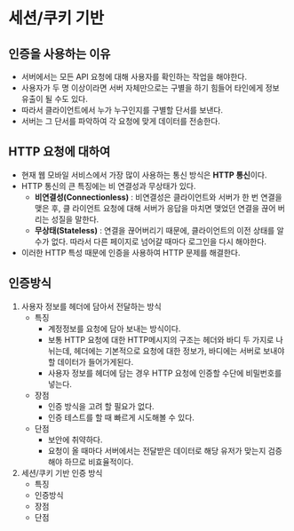 # 세션/쿠키 기반
## 인증을 사용하는 이유
- 서버에서는 모든 API 요청에 대해 사용자를 확인하는 작업을 해야한다.
- 사용자가 두 명 이상이라면 서버 자체만으로는 구별을 하기 힘들어 타인에게 정보 유출이 될 수도 있다.
- 따라서 클라이언트에서 누가 누구인지를 구별할 단서를 보낸다.
- 서버는 그 단서를 파악하여 각 요청에 맞게 데이터를 전송한다.
## HTTP 요청에 대하여
- 현재 웹 모바일 서비스에서 가장 많이 사용하는 통신 방식은 **HTTP 통신**이다.
- HTTP 통신의 큰 특징에는 비 연결성과 무상태가 있다.
    -  **비연결성(Connectionless)** : 비연결성은 클라이언트와 서버가 한 번 연결을 맺은 후, 클 라이언트 요청에 대해 서버가 응답을 마치면 맺었던 연결을 끊어 버리는 성질을 말한다.
    - **무상태(Stateless)** : 연결을 끊어버리기 때문에, 클라이언트의 이전 상태를 알 수가 없다. 따라서 다른 페이지로 넘어갈 때마다 로그인을 다시 해야한다.
- 이러한 HTTP 특성 때문에 인증을 사용하여 HTTP 문제를 해결한다.
## 인증방식
1. 사용자 정보를 헤더에 담아서 전달하는 방식
    - 특징
        - 계정정보를 요청에 담아 보내는 방식이다.
        - 보통 HTTP 요청에 대한 HTTP메시지의 구조는 헤더와 바디 두 가지로 나뉘는데, 헤더에는 기본적으로 요청에 대한 정보가, 바디에는 서버로 보내야할 데이터가 들어가게된다.
        - 사용자 정보를 헤더에 담는 경우 HTTP 요청에 인증할 수단에 비밀번호를 넣는다.
    - 장점
        - 인증 방식을 고려 할 필요가 없다.
        - 인증 테스트를 할 때 빠르게 시도해볼 수 있다.
    - 단점
        - 보안에 취약하다.
        - 요청이 올 때마다 서버에서는 전달받은 데이터로 해당 유저가 맞는지 검증해야 하므로 비효율적이다.
2. 세션/쿠키 기반 인증 방식
    - 특징
    - 인증방식
    - 장점
    - 단점